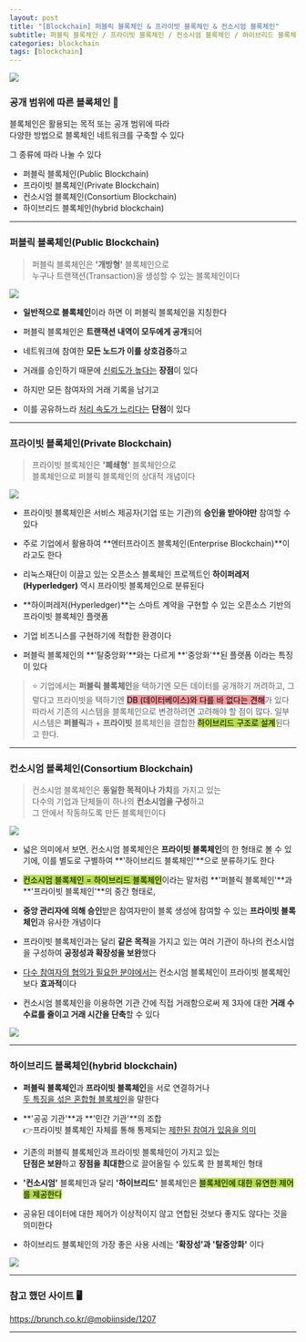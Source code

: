```yaml
---
layout: post
title: "[Blockchain] 퍼블릭 블록체인 & 프라이빗 블록체인 & 컨소시엄 블록체인"
subtitle: 퍼블릭 블록체인 / 프라이빗 블록체인 / 컨소시엄 블록체인 / 하이브리드 블록체인
categories: blockchain
tags: [blockchain]
---
```


![](https://velog.velcdn.com/images/-__-/post/1424ede4-4f45-4962-ad25-97def32972d0/image.png)

### 공개 범위에 따른 블록체인 🔗

블록체인은 활용되는 목적 또는 공개 범위에 따라 <br>
다양한 방법으로 블록체인 네트워크를 구축할 수 있다

그 종류에 따라 나눌 수 있다

- 퍼블릭 블록체인(Public Blockchain)
- 프라이빗 블록체인(Private Blockchain)
- 컨소시엄 블록체인(Consortium Blockchain)
- 하이브리드 블록체인(hybrid blockchain)

<hr>

### 퍼블릭 블록체인(Public Blockchain)

> 퍼블릭 블록체인은 **'개방형'** 블록체인으로 <br>
> 누구나 트랜잭션(Transaction)을 생성할 수 있는 블록체인이다

![](https://velog.velcdn.com/images/-__-/post/27dd5456-abf5-4bbf-ba39-d5dfb6420311/image.png)

- **일반적으로 블록체인**이라 하면 이 퍼블릭 블록체인을 지칭한다

- 퍼블릭 블록체인은 **트랜잭션 내역이 모두에게 공개**되어

- 네트워크에 참여한 **모든 노드가 이를 상호검증**하고

- 거래를 승인하기 때문에 <u>신뢰도가 높다는</u> **장점**이 있다

- 하지만 모든 참여자의 거래 기록을 남기고

- 이를 공유하느라 <u>처리 속도가 느리다는</u> **단점**이 있다

<hr>

### 프라이빗 블록체인(Private Blockchain)

> 프라이빗 블록체인은 **'폐쇄형'** 블록체인으로<br>
> 블록체인으로 퍼블릭 블록체인의 상대적 개념이다

![](https://velog.velcdn.com/images/-__-/post/1fb0d90a-8b4a-44ae-b89f-61b6914e3827/image.png)

- 프라이빗 블록체인은 서비스 제공자(기업 또는 기관)의 **승인을 받아야만** 참여할 수 있다

- 주로 기업에서 활용하여 **엔터프라이즈 블록체인(Enterprise Blockchain)**이라고도 한다

- 리눅스재단이 이끌고 있는 오픈소스 블록체인 프로젝트인
  **하이퍼레저(Hyperledger)** 역시 프라이빗 블록체인으로 분류된다

- **하이퍼레저(Hyperledger)**는 스마트 계약을 구현할 수 있는
  오픈소스 기반의 프라이빗 블록체인 플랫폼

- 기업 비즈니스를 구현하기에 적합한 환경이다

- 퍼블릭 블록체인의 **'탈중앙화'**와는 다르게 **'중앙화'**된 플랫폼 이라는 특징이 있다

> ⭐ 기업에서는 **퍼블릭 블록체인**을 택하기엔 모든 데이터를 공개하기 꺼려하고, 그렇다고 프라이빗을 택하기엔 <span style="background-color:#F7969A; color:#000;">DB (데이터베이스)와 다를 바 없다는 견해</span>가 있다<br>
> 따라서 기존의 시스템을 블록체인으로 변경하려면 고려해야 할 점이 많다. 일부 시스템은 **퍼블릭**과 + **프라이빗** 블록체인을 결합한 <span style="background-color:#B5E045; color:#000;">하이브리드 구조로 설계</span>된다고 한다.

<hr>

### 컨소시엄 블록체인(Consortium Blockchain)

> 컨소시엄 블록체인은 **동일한 목적이나 가치**를 가지고 있는<br>
> 다수의 기업과 단체들이 하나의 **컨소시엄을 구성**하고<br>
> 그 안에서 작동하도록 만든 블록체인이다

![](https://velog.velcdn.com/images/-__-/post/3ef3a60a-ef11-4105-87ee-7dcc662d389e/image.png)

- 넓은 의미에서 보면, 컨소시엄 블록체인은 **프라이빗 블록체인**의 한 형태로 볼 수 있기에, 이를 별도로 구별하여 **'하이브리드 블록체인'**으로 분류하기도 한다

- <span style="background-color:#B5E045; color:#000;">컨소시엄 블록체인 = 하이브리드 블록체인</span>이라는 말처럼
  **'퍼블릭 블록체인'**과 **'프라이빗 블록체인'**의 중간 형태로,

- **중앙 관리자에 의해 승인**받은 참여자만이
  블록 생성에 참여할 수 있는 **프라이빗 블록체인**과 유사한 개념이다

- 프라이빗 블록체인과는 달리 **같은 목적**을 가지고 있는
  여러 기관이 하나의 컨소시엄을 구성하여 **공정성과 확장성을 보완**했다

- <u>다수 참여자의 협의가 필요한 분야에서는</u>
  컨소시엄 블록체인이 프라이빗 블록체인보다 **효과적**이다

- 컨소시엄 블록체인을 이용하면 기관 간에 직접 거래함으로써
  제 3자에 대한 **거래 수수료를 줄이고 거래 시간을 단축**할 수 있다

![](https://velog.velcdn.com/images/-__-/post/4b53c0ac-6a3d-4f05-a55f-cfd5b3a4204f/image.png)

<hr>

### 하이브리드 블록체인(hybrid blockchain)

- **퍼블릭 블록체인**과 **프라이빗 블록체인**을 서로 연결하거나<br>
  <u>두 특징을 섞은 혼합형 블록체인</u>을 말한다

- **'공공 기관'**과 **'민간 기관'**의 조합<br>
  👉프라이빗 블록체인 자체를 통해 통제되는 <u>제한된 참여가 있음을 의미</u>

- 기존의 퍼블릭 블록체인과 프라이빗 블록체인이 가지고 있는<br>
  **단점은 보완**하고 **장점을 최대한**으로 끌어올릴 수 있도록 한 블록체인 형태

- **'컨소시엄'** 블록체인과 달리 **'하이브리드'** 블록체인은 <span style="background-color:#B5E045; color:#000;">블록체인에 대한 유연한 제어를 제공한다</span>

- 공유된 데이터에 대한 제어가 이상적이지 않고 연합된 것보다 좋지도 않다는 것을 의미한다

- 하이브리드 블록체인의 가장 좋은 사용 사례는 **'확장성'과 '탈중앙화'** 이다

![](https://velog.velcdn.com/images/-__-/post/2e4c37cd-2008-40fa-81f2-feb3e93c8d9c/image.png)

<hr>

### 참고 했던 사이트 🖥

<https://brunch.co.kr/@mobiinside/1207>

---
